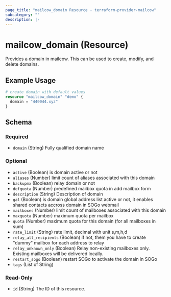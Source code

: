 ```yaml
---
page_title: "mailcow_domain Resource - terraform-provider-mailcow"
subcategory: ""
description: |-
---
```


# mailcow_domain (Resource)

Provides a domain in mailcow. This can be used to create, modify, and delete domains.

## Example Usage
```terraform
# create domain with default values
resource "mailcow_domain" "demo" {
  domain = "440044.xyz"
}
```

<!-- schema generated by tfplugindocs -->
## Schema

### Required

- `domain` (String) Fully qualified domain name

### Optional

- `active` (Boolean) is domain active or not
- `aliases` (Number) limit count of aliases associated with this domain
- `backupmx` (Boolean) relay domain or not
- `defquota` (Number) predefined mailbox quota in add mailbox form
- `description` (String) Description of domain
- `gal` (Boolean) is domain global address list active or not, it enables shared contacts accross domain in SOGo webmail
- `mailboxes` (Number) limit count of mailboxes associated with this domain
- `maxquota` (Number) maximum quota per mailbox
- `quota` (Number) maximum quota for this domain (for all mailboxes in sum)
- `rate_limit` (String) rate limit, decimal with unit s,m,h,d
- `relay_all_recipients` (Boolean) if not, them you have to create "dummy" mailbox for each address to relay
- `relay_unknown_only` (Boolean) Relay non-existing mailboxes only. Existing mailboxes will be delivered locally.
- `restart_sogo` (Boolean) restart SOGo to activate the domain in SOGo
- `tags` (List of String)

### Read-Only

- `id` (String) The ID of this resource.
